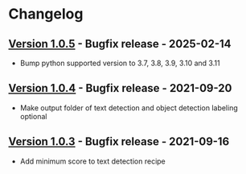 # Changelog

## [Version 1.0.5](https://github.com/dataiku/dss-plugin-amazon-rekognition/releases/tag/v1.0.5) - Bugfix release - 2025-02-14

- Bump python supported version to 3.7, 3.8, 3.9, 3.10 and 3.11

## [Version 1.0.4](https://github.com/dataiku/dss-plugin-amazon-rekognition/releases/tag/v1.0.4) - Bugfix release - 2021-09-20

- Make output folder of text detection and object detection labeling optional

## [Version 1.0.3](https://github.com/dataiku/dss-plugin-amazon-rekognition/releases/tag/v1.0.3) - Bugfix release - 2021-09-16

- Add minimum score to text detection recipe
